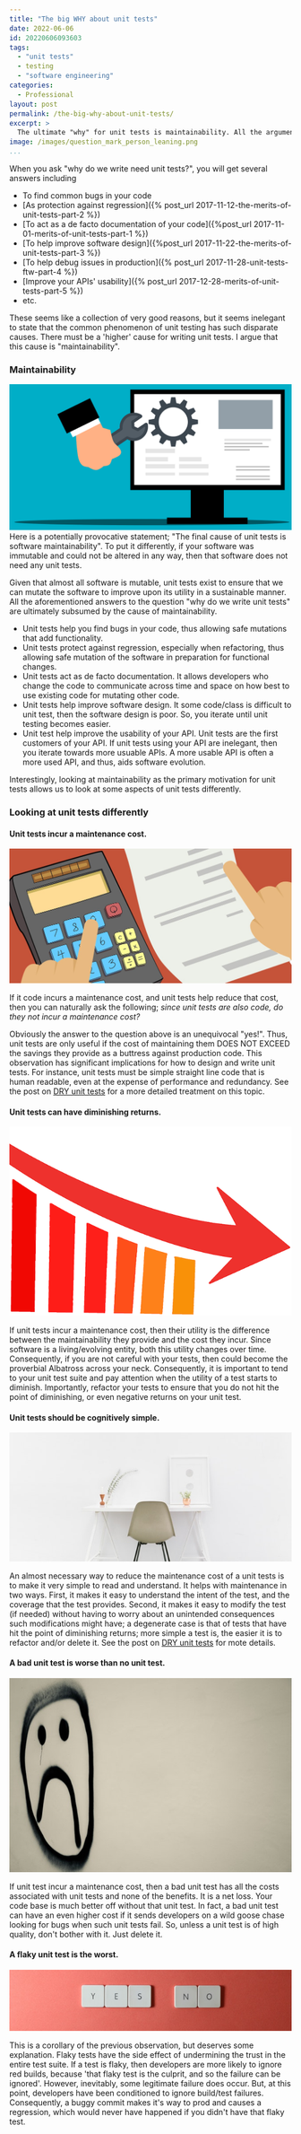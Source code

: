```yaml
---
title: "The big WHY about unit tests"
date: 2022-06-06
id: 20220606093603
tags:
  - "unit tests"
  - testing
  - "software engineering"
categories:
  - Professional
layout: post
permalink: /the-big-why-about-unit-tests/
excerpt: >
  The ultimate "why" for unit tests is maintainability. All the arguments for having robust, good quality unit tests comes down to the following. Unit tests help keep your production code maintainable. Looking at maintainability as the primary motivation for unit tests allows us to look at some aspects of unit tests differently.
image: /images/question_mark_person_leaning.png
...
```

<!-- ![Why unit test?](/images/question_mark_person_leaning.png) -->
When you ask "why do we write need unit tests?", you will get several answers including
- To find common bugs in your code
- [As protection against regression]({% post_url 2017-11-12-the-merits-of-unit-tests-part-2 %})
- [To act as a de facto documentation of your code]({%post_url 2017-11-01-merits-of-unit-tests-part-1 %})
- [To help improve software design]({%post_url 2017-11-22-the-merits-of-unit-tests-part-3 %})
- [To help debug issues in production]({% post_url 2017-11-28-unit-tests-ftw-part-4 %})
- [Improve your APIs' usability]({% post_url 2017-12-28-merits-of-unit-tests-part-5 %})
- etc.

These seems like a collection of very good reasons, but it seems inelegant to state that the common phenomenon of unit testing has such disparate causes. 
There must be a 'higher' cause for writing unit tests. I argue that this cause is "maintainability". 

### Maintainability
![Maintainable software](/images/website-wrench-cog.png)
Here is a potentially provocative statement; "The final cause of unit tests is software maintainability".
To put it differently, if your software was immutable and could not be altered in any way, then that software does not need any unit tests.

Given that almost all software is mutable, unit tests exist to ensure that we can mutate the software to improve upon its utility in a sustainable manner. All the aforementioned answers to the question "why do we write unit tests" are ultimately subsumed by the cause of maintainability.

- Unit tests help you find bugs in your code, thus allowing safe mutations that add functionality.
- Unit tests protect against regression, especially when refactoring, thus allowing safe mutation of the software in preparation for functional changes.
- Unit tests act as de facto documentation. It allows developers who change the code to communicate across time and space on how best to use existing code for mutating other code.
- Unit tests help improve software design. It some code/class is difficult to unit test, then the software design is poor. So, you iterate until unit testing becomes easier. 
- Unit test help improve the usability of your API. Unit tests are the first customers of your API. If unit tests using your API are inelegant, then you iterate towards more usuable APIs. A more usable API is often a more used API, and thus, aids software evolution.

Interestingly, looking at maintainability as the primary motivation for unit tests allows us to look at some aspects of unit tests differently.

### Looking at unit tests differently

#### Unit tests incur a maintenance cost.
![](/images/calculator-sheet.png)

If it code incurs a maintenance cost, and unit tests help reduce that cost, then you can naturally ask the following; _since unit tests are also code, do they not incur a maintenance cost?_

Obviously the answer to the question above is an unequivocal "yes!". Thus, unit tests are only useful if the cost of maintaining them DOES NOT EXCEED the savings they provide as a buttress against production code. This observation has significant implications for how to design and write unit tests. For instance, unit tests must be simple straight line code that is human readable, even at the expense of performance and redundancy. See the post on [DRY unit tests](https://srikanth.sastry.name/dry-unit-tests-are-bad/) for a more detailed treatment on this topic.

#### Unit tests can have diminishing returns.
![](/images/down-graph-arrow.png)

If unit tests incur a maintenance cost, then their utility is the difference between the maintainability they provide and the cost they incur. Since software is a living/evolving entity, both this utility changes over time. Consequently, if you are not careful with your tests, then could become the proverbial Albatross across your neck.
   Consequently, it is important to tend to your unit test suite and pay attention when the utility of a test starts to diminish. Importantly, refactor your tests to ensure that you do not hit the point of diminishing, or even negative returns on your unit test.

#### Unit tests should be cognitively simple.
![](/images/simple-chair-wall-painting-white.png)
   
An almost necessary way to reduce the maintenance cost of a unit tests is to make it very simple to read and understand. It helps with maintenance in two ways. First, it makes it easy to understand the intent of the test, and the coverage that the test provides. Second, it makes it easy to modify the test (if needed) without having to worry about an unintended consequences such modifications might have; a degenerate case is that of tests that have hit the point of diminishing returns; more simple a test is, the easier it is to refactor and/or delete it. See the post on [DRY unit tests](https://srikanth.sastry.name/dry-unit-tests-are-bad/) for mote details.
   
#### A bad unit test is worse than no unit test.
![](/images/sad-face-spray-paint.png)
  
If unit test incur a maintenance cost, then a bad unit test has all the costs associated with unit tests and none of the benefits. It is a net loss. Your code base is much better off without that unit test. In fact, a bad unit test can have an even higher cost if it sends developers on a wild goose chase looking for bugs when such unit tests fail. So, unless a unit test is of high quality, don't bother with it. Just delete it.
  
#### A flaky unit test is the worst.
![](/images/yes-no.png)

This is a corollary of the previous observation, but deserves some explanation. Flaky tests have the side effect of undermining the trust in the entire test suite. If a test is flaky, then developers are more likely to ignore red builds, because 'that flaky test is the culprit, and so the failure can be ignored'. However, inevitably, some legitimate failure does occur. But, at this point, developers have been conditioned to ignore build/test failures. Consequently, a buggy commit makes it's way to prod and causes a regression, which would never have happened if you didn't have that flaky test.
